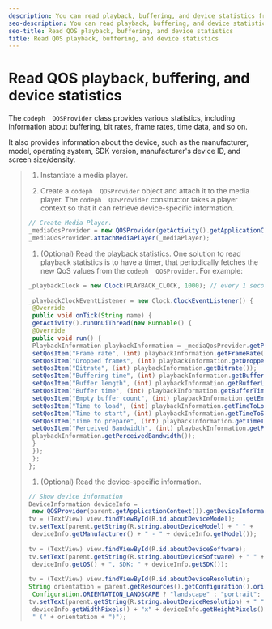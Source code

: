 ```yaml
---
description: You can read playback, buffering, and device statistics from the QOSProvider class.
seo-description: You can read playback, buffering, and device statistics from the QOSProvider class.
seo-title: Read QOS playback, buffering, and device statistics
title: Read QOS playback, buffering, and device statistics
---
```


# Read QOS playback, buffering, and device statistics

The `codeph  QOSProvider` class provides various statistics, including information about buffering, bit rates, frame rates, time data, and so on.

It also provides information about the device, such as the manufacturer, model, operating system, SDK version, manufacturer's device ID, and screen size/density.

>1. Instantiate a media player.
>   
>1. Create a `codeph  QOSProvider` object and attach it to the media player.
>   The `codeph  QOSProvider` constructor takes a player context so that it can retrieve device-specific information.
>   
>   
>   ```java
>   // Create Media Player. 
>   _mediaQosProvider = new QOSProvider(getActivity().getApplicationContext()); 
>   _mediaQosProvider.attachMediaPlayer(_mediaPlayer);
>   ```
>   
>   
>   
>1. (Optional) Read the playback statistics.
>   One solution to read playback statistics is to have a timer, that periodically fetches the new QoS values from the `codeph  QOSProvider`. For example:
>   ```java
>   _playbackClock = new Clock(PLAYBACK_CLOCK, 1000); // every 1 second 
>    
>   _playbackClockEventListener = new Clock.ClockEventListener() { 
>    @Override 
>    public void onTick(String name) { 
>    getActivity().runOnUiThread(new Runnable() { 
>    @Override 
>    public void run() { 
>    PlaybackInformation playbackInformation = _mediaQosProvider.getPlaybackInformation(); 
>    setQosItem("Frame rate", (int) playbackInformation.getFrameRate()); 
>    setQosItem("Dropped frames", (int) playbackInformation.getDroppedFrameCount()); 
>    setQosItem("Bitrate", (int) playbackInformation.getBitrate()); 
>    setQosItem("Buffering time", (int) playbackInformation.getBufferingTime()); 
>    setQosItem("Buffer length", (int) playbackInformation.getBufferLength()); 
>    setQosItem("Buffer time", (int) playbackInformation.getBufferTime()); 
>    setQosItem("Empty buffer count", (int) playbackInformation.getEmptyBufferCount()); 
>    setQosItem("Time to load", (int) playbackInformation.getTimeToLoad()); 
>    setQosItem("Time to start", (int) playbackInformation.getTimeToStart()); 
>    setQosItem("Time to prepare", (int) playbackInformation.getTimeToPrepare()); 
>    setQosItem("Perceived Bandwidth", (int) playbackInformation.getPerceivedBandwidth()); 
>    playbackInformation.getPerceivedBandwidth()); 
>    } 
>    }); 
>    }; 
>   }; 
>   
>   ```
>   
>   
>   
>1. (Optional) Read the device-specific information.
>   ```java
>   // Show device information 
>   DeviceInformation deviceInfo = 
>    new QOSProvider(parent.getApplicationContext()).getDeviceInformation(); 
>   tv = (TextView) view.findViewById(R.id.aboutDeviceModel); 
>   tv.setText(parent.getString(R.string.aboutDeviceModel) + " " + 
>    deviceInfo.getManufacturer() + " - " + deviceInfo.getModel()); 
>    
>   tv = (TextView) view.findViewById(R.id.aboutDeviceSoftware); 
>   tv.setText(parent.getString(R.string.aboutDeviceSoftware) + " " + 
>    deviceInfo.getOS() + ", SDK: " + deviceInfo.getSDK()); 
>    
>   tv = (TextView) view.findViewById(R.id.aboutDeviceResolutin); 
>   String orientation = parent.getResources().getConfiguration().orientation == 
>    Configuration.ORIENTATION_LANDSCAPE ? "landscape" : "portrait"; 
>   tv.setText(parent.getString(R.string.aboutDeviceResolution) + " " + 
>    deviceInfo.getWidthPixels() + "x" + deviceInfo.getHeightPixels() + 
>    " (" + orientation + ")"); 
>   
>   ```
>   
>   
>   
